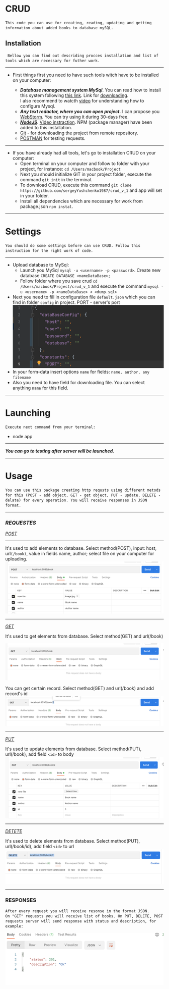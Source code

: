 # CRUD

    This code you can use for creating, reading, updating and getting information about added books to database mySQL.

## Installation

     Bellow you can find out descriding procces installation and list of tools which are necessary for futher work.  
___

* First things first you need to have such tools witch have to be installed on your computer:

  * ___Database management system MySql___. You can read how to install this system following [this link](https://dev.mysql.com/doc/mysql-installation-excerpt/5.7/en/). Link for [downloading](https://dev.mysql.com/downloads/mysql/).  
    I also recommend to watcth [video](https://www.youtube.com/watch?v=n1zT1OZcgnw) for understanding how to configure Mysql.
  * ___Any text redactor, where you can open project.___ I can propose you [WebStorm](https://www.jetbrains.com/ru-ru/webstorm/). You can try using it during 30-days free. 
  * [___NodeJS___](https://nodejs.org/en/). [Video instraction](https://www.youtube.com/watch?v=JINE4D0Syqw). NPM (package manager) have been added to this installation.  
  * [Git](https://git-scm.com/book/en/v2) - for downloading the project from remote repository. 
  * [POSTMAN](https://www.postman.com/downloads/) for testing requests.
___

* If you have already had all tools, let's go to installation CRUD on your computer:  
  * Open terminal on your computer and follow to folder with your project, for instance: ```cd /Users/macbook/Project```
  * Next you should initialize GIT in your project folder, execute the command ```git init``` in the terminal.
  * To download CRUD, execute this command ```git clone https://github.com/sergeyYushchenko1987/crud_v_1``` and app will set in your folder.  
  * Install all dependencies which are neсessary for work from package.json ```npm instal```.
  
___

# Settings


    You should do some settings before can use CRUD. Follow this instruction for the right work of code.
___
* Upload database to MySql:
  * Launch you MySql ```mysql -u <username> -p <password>```. Create new database ```CREATE DATABASE <nameDataBase>;```
  * Follow folder where you save crud ```cd /Users/macbook/Project/crud_v_1``` and execute the command ```mysql -u <username> -p <nameDataBase> < <dump.sql>```  
* Next you need to fill in configuration file ```default.json``` which you can find in folder ```config``` in project. PORT - server's port
![exemple](readme/config.png)
* In your form-data insert options ```name``` for fields: ```name, author, any filename```   
* Also you need to have field for downloading file. You can select anything ```name``` for this field.
___

# Launching

    Execute next command from your terminal:
* node app   
___
___You can go to testing after server will be launched.___
___


# Usage  

    You can use this package creating http requsts using different metods for this (POST - add object, GET - get object, PUT - update, DELETE - delate) for every operation. You will receive responses in JSON format. 
____

### ___REQUESTES___

<a href="">_POST_</a>  
___
It's used to add elements to database. Select method(POST), input: host, url```(/book)```, value in fields name, author; select file on your computer for uploading.
![POST](readme/POST.png)
___

<a href="">_GET_</a>

It's used to get elements from database. Select method(GET) and url(/book)

![GET](readme/get.png)

You can get certain record.  Select method(GET) and url(/book) and add record's id
![GETID](readme/getid.png)

___

<a href="">_PUT_</a>

It's used to update elements from database. Select method(PUT), url(/book), add field ```<id>``` to body
![PUT](readme/put1.png)
___

<a href="">_DETETE_</a>

It's used to delete elements from database. Select method(PUT), url(/book/id), add field ```<id>``` to url
![PUT](readme/del.png)

___

### __RESPONSES__

    After every request you will receive resonse in the format JSON.
    On "GET" requests you will receive list of books. On PUT, DELETE, POST requests server will send response with status and description, for example:

![PUT](readme/response.png)









    





